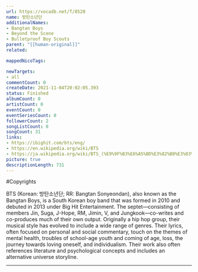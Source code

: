```yaml
---
url: https://vocadb.net/T/8520
name: 방탄소년단
additionalNames: 
- Bangtan Boys
- Beyond the Scene
- Bulletproof Boy Scouts
parent: "[[human-original]]"
related:

mappedNicoTags:

newTargets:
- all
commentCount: 0
createDate: 2021-11-04T20:02:05.393
status: Finished
albumCount: 0
artistCount: 0
eventCount: 0
eventSeriesCount: 0
followerCount: 2
songListCount: 0
songCount: 31
links: 
- https://ibighit.com/bts/eng/
- https://en.wikipedia.org/wiki/BTS
- https://ja.wikipedia.org/wiki/BTS_(%E9%9F%B3%E6%A5%BD%E3%82%B0%E3%83%AB%E3%83%BC%E3%83%97)
picture: true
descriptionLength: 731
---
```


#Copyrights

BTS (Korean: 방탄소년단; RR: Bangtan Sonyeondan), also known as the Bangtan Boys, is a South Korean boy band that was formed in 2010 and debuted in 2013 under Big Hit Entertainment. The septet—consisting of members Jin, Suga, J-Hope, RM, Jimin, V, and Jungkook—co-writes and co-produces much of their own output. Originally a hip hop group, their musical style has evolved to include a wide range of genres. Their lyrics, often focused on personal and social commentary, touch on the themes of mental health, troubles of school-age youth and coming of age, loss, the journey towards loving oneself, and individualism. Their work also often references literature and psychological concepts and includes an alternative universe storyline.

---


